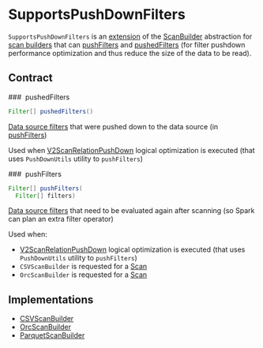 # SupportsPushDownFilters

`SupportsPushDownFilters` is an [extension](#contract) of the [ScanBuilder](ScanBuilder.md) abstraction for [scan builders](#implementations) that can [pushFilters](#pushFilters) and [pushedFilters](#pushedFilters) (for filter pushdown performance optimization and thus reduce the size of the data to be read).

## Contract

### <span id="pushedFilters"> pushedFilters

```java
Filter[] pushedFilters()
```

[Data source filters](../Filter.md) that were pushed down to the data source (in [pushFilters](#pushFilters))

Used when [V2ScanRelationPushDown](../logical-optimizations/V2ScanRelationPushDown.md) logical optimization is executed (that uses `PushDownUtils` utility to `pushFilters`)

### <span id="pushFilters"> pushFilters

```java
Filter[] pushFilters(
  Filter[] filters)
```

[Data source filters](../Filter.md) that need to be evaluated again after scanning (so Spark can plan an extra filter operator)

Used when:

* [V2ScanRelationPushDown](../logical-optimizations/V2ScanRelationPushDown.md) logical optimization is executed (that uses `PushDownUtils` utility to `pushFilters`)
* `CSVScanBuilder` is requested for a [Scan](../datasources/csv/CSVScanBuilder.md#build)
* `OrcScanBuilder` is requested for a [Scan](../datasources/orc/OrcScanBuilder.md#build)

## Implementations

* [CSVScanBuilder](../datasources/csv/CSVScanBuilder.md)
* [OrcScanBuilder](../datasources/orc/OrcScanBuilder.md)
* [ParquetScanBuilder](../datasources/parquet/ParquetScanBuilder.md)
